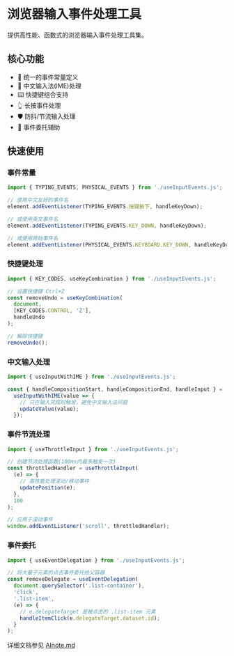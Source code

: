 # 浏览器输入事件处理工具

提供高性能、函数式的浏览器输入事件处理工具集。

## 核心功能

- 📝 统一的事件常量定义
- 🔄 中文输入法(IME)处理
- ⌨️ 快捷键组合支持 
- 👆 长按事件处理
- 🛡️ 防抖/节流输入处理
- 🎯 事件委托辅助

## 快速使用

### 事件常量

```js
import { TYPING_EVENTS, PHYSICAL_EVENTS } from './useInputEvents.js';

// 使用中文友好的事件名
element.addEventListener(TYPING_EVENTS.按键按下, handleKeyDown);

// 或使用英文事件名
element.addEventListener(TYPING_EVENTS.KEY_DOWN, handleKeyDown);

// 或使用原始事件名
element.addEventListener(PHYSICAL_EVENTS.KEYBOARD.KEY_DOWN, handleKeyDown);
```

### 快捷键处理

```js
import { KEY_CODES, useKeyCombination } from './useInputEvents.js';

// 设置快捷键 Ctrl+Z
const removeUndo = useKeyCombination(
  document,
  [KEY_CODES.CONTROL, 'Z'],
  handleUndo
);

// 解除快捷键
removeUndo();
```

### 中文输入处理

```js
import { useInputWithIME } from './useInputEvents.js';

const { handleCompositionStart, handleCompositionEnd, handleInput } = 
  useInputWithIME(value => {
    // 只在输入完成时触发，避免中文输入法问题
    updateValue(value);
  });
```

### 事件节流处理

```js
import { useThrottleInput } from './useInputEvents.js';

// 创建节流处理函数(100ms内最多触发一次)
const throttledHandler = useThrottleInput(
  (e) => {
    // 高性能处理滚动/移动事件
    updatePosition(e);
  },
  100
);

// 应用于滚动事件
window.addEventListener('scroll', throttledHandler);
```

### 事件委托

```js
import { useEventDelegation } from './useInputEvents.js';

// 将大量子元素的点击事件委托给父容器
const removeDelegate = useEventDelegation(
  document.querySelector('.list-container'),
  'click',
  '.list-item',
  (e) => {
    // e.delegateTarget 是被点击的 .list-item 元素
    handleItemClick(e.delegateTarget.dataset.id);
  }
);
```

详细文档参见 [AInote.md](./AInote.md) 